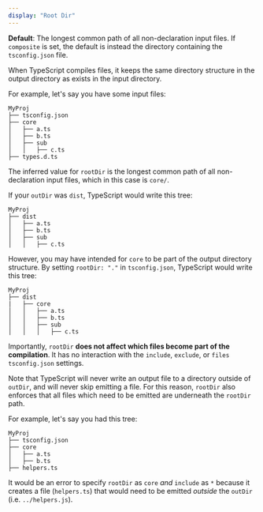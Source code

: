 ```yaml
---
display: "Root Dir"
---
```


**Default**: The longest common path of all non-declaration input files. If `composite` is set, the default is instead the directory containing the `tsconfig.json` file.

When TypeScript compiles files, it keeps the same directory structure in the output directory as exists in the input directory.

For example, let's say you have some input files:

```
MyProj
├── tsconfig.json
├── core
│   ├── a.ts
│   ├── b.ts
│   ├── sub
│   │   ├── c.ts
├── types.d.ts
```

The inferred value for `rootDir` is the longest common path of all non-declaration input files, which in this case is `core/`.

If your `outDir` was `dist`, TypeScript would write this tree:

```
MyProj
├── dist
│   ├── a.ts
│   ├── b.ts
│   ├── sub
│   │   ├── c.ts
```

However, you may have intended for `core` to be part of the output directory structure.
By setting `rootDir: "."` in `tsconfig.json`, TypeScript would write this tree:

```
MyProj
├── dist
|   ├── core
│   │   ├── a.ts
│   │   ├── b.ts
│   │   ├── sub
│   │   │   ├── c.ts
```

Importantly, `rootDir` **does not affect which files become part of the compilation**.
It has no interaction with the `include`, `exclude`, or `files` `tsconfig.json` settings.

Note that TypeScript will never write an output file to a directory outside of `outDir`, and will never skip emitting a file.
For this reason, `rootDir` also enforces that all files which need to be emitted are underneath the `rootDir` path.

For example, let's say you had this tree:

```
MyProj
├── tsconfig.json
├── core
│   ├── a.ts
│   ├── b.ts
├── helpers.ts
```

It would be an error to specify `rootDir` as `core` _and_ `include` as `*` because it creates a file (`helpers.ts`) that would need to be emitted _outside_ the `outDir` (i.e. `../helpers.js`).
